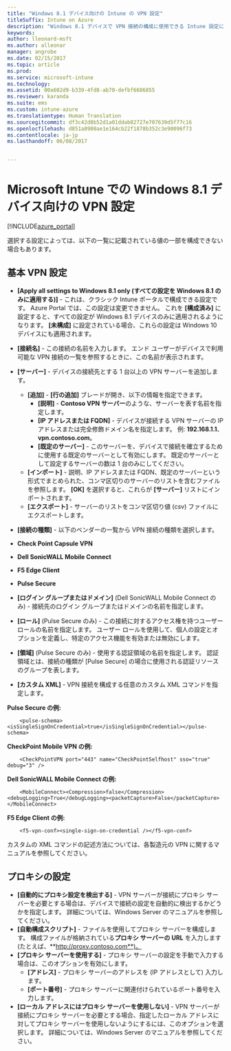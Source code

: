 ```yaml
---
title: "Windows 8.1 デバイス向けの Intune の VPN 設定"
titleSuffix: Intune on Azure
description: "Windows 8.1 デバイスで VPN 接続の構成に使用できる Intune 設定について説明します。&quot;"
keywords: 
author: lleonard-msft
ms.author: alleonar
manager: angrobe
ms.date: 02/15/2017
ms.topic: article
ms.prod: 
ms.service: microsoft-intune
ms.technology: 
ms.assetid: 00a602d9-b339-4fd8-ab70-defbf6686855
ms.reviewer: karanda
ms.suite: ems
ms.custom: intune-azure
ms.translationtype: Human Translation
ms.sourcegitcommit: df3c42d8b52d1a01ddab82727e707639d5f77c16
ms.openlocfilehash: d851a8900ae1e164cb22f1878b352c3e90096f73
ms.contentlocale: ja-jp
ms.lasthandoff: 06/08/2017


---
```


# <a name="vpn-settings-for-windows-81-devices-in-microsoft-intune"></a>Microsoft Intune での Windows 8.1 デバイス向けの VPN 設定

[!INCLUDE[azure_portal](./includes/azure_portal.md)]

選択する設定によっては、以下の一覧に記載されている値の一部を構成できない場合もあります。

## <a name="base-vpn-settings"></a>基本 VPN 設定


- **[Apply all settings to Windows 8.1 only (すべての設定を Windows 8.1 のみに適用する)]** - これは、クラシック Intune ポータルで構成できる設定です。 Azure Portal では、この設定は変更できません。 これを **[構成済み]** に設定すると、すべての設定が Windows 8.1 デバイスのみに適用されるようになります。 **[未構成]** に設定されている場合、これらの設定は Windows 10 デバイスにも適用されます。
- **[接続名]** - この接続の名前を入力します。 エンド ユーザーがデバイスで利用可能な VPN 接続の一覧を参照するときに、この名前が表示されます。
- **[サーバー]** - デバイスの接続先とする 1 台以上の VPN サーバーを追加します。
    - **[追加]** - **[行の追加]** ブレードが開き、以下の情報を指定できます。
        - **[説明]** - **Contoso VPN サーバー**のような、サーバーを表す名前を指定します。
        - **[IP アドレスまたは FQDN]** - デバイスが接続する VPN サーバーの IP アドレスまたは完全修飾ドメイン名を指定します。 例: **192.168.1.1**、**vpn.contoso.com**。
        - **[既定のサーバー]** - このサーバーを、デバイスで接続を確立するために使用する既定のサーバーとして有効にします。 既定のサーバーとして設定するサーバーの数は 1 台のみにしてください。
    - **[インポート]** - 説明、IP アドレスまたは FQDN、既定のサーバーという形式でまとめられた、コンマ区切りのサーバーのリストを含むファイルを参照します。 **[OK]** を選択すると、これらが **[サーバー]** リストにインポートされます。
    - **[エクスポート]** - サーバーのリストをコンマ区切り値 (csv) ファイルにエクスポートします。

- **[接続の種類]** - 以下のベンダーの一覧から VPN 接続の種類を選択します。
- **Check Point Capsule VPN**
- **Dell SonicWALL Mobile Connect**
- **F5 Edge Client**
- **Pulse Secure**

<!--- **Fingerprint** (Check Point Capsule VPN only) - Specify a string (for example, "Contoso Fingerprint Code") that will be used to verify that the VPN server can be trusted. A fingerprint can be sent to the client so it knows to trust any server that presents the same fingerprint when connecting. If the device doesn’t already have the fingerprint, it will prompt the user to trust the VPN server that they are connecting to while showing the fingerprint. (The user manually verifies the fingerprint and chooses **trust** to connect.) --->

- **[ログイン グループまたはドメイン]** (Dell SonicWALL Mobile Connect のみ) - 接続先のログイン グループまたはドメインの名前を指定します。

- **[ロール]** (Pulse Secure のみ) - この接続に対するアクセス権を持つユーザー ロールの名前を指定します。 ユーザー ロールを使用して、個人の設定とオプションを定義し、特定のアクセス機能を有効または無効にします。

- **[領域]** (Pulse Secure のみ) - 使用する認証領域の名前を指定します。 認証領域とは、接続の種類が [Pulse Secure] の場合に使用される認証リソースのグループを表します。


- **[カスタム XML]** - VPN 接続を構成する任意のカスタム XML コマンドを指定します。

**Pulse Secure の例:**

```
    <pulse-schema><isSingleSignOnCredential>true</isSingleSignOnCredential></pulse-schema>

```

**CheckPoint Mobile VPN の例:**
```
    <CheckPointVPN port="443" name="CheckPointSelfhost" sso="true" debug="3" />

```

**Dell SonicWALL Mobile Connect の例:**
```
    <MobileConnect><Compression>false</Compression><debugLogging>True</debugLogging><packetCapture>False</packetCapture></MobileConnect>

```

**F5 Edge Client の例:**

```
    <f5-vpn-conf><single-sign-on-credential /></f5-vpn-conf>

```

カスタムの XML コマンドの記述方法については、各製造元の VPN に関するマニュアルを参照してください。


## <a name="proxy-settings"></a>プロキシの設定

- **[自動的にプロキシ設定を検出する]** - VPN サーバーが接続にプロキシ サーバーを必要とする場合は、デバイスで接続の設定を自動的に検出するかどうかを指定します。 詳細については、Windows Server のマニュアルを参照してください。
- **[自動構成スクリプト]** - ファイルを使用してプロキシ サーバーを構成します。 構成ファイルが格納されている**プロキシ サーバーの URL** を入力します (たとえば、**http://proxy.contoso.com**)。
- **[プロキシ サーバーを使用する]** - プロキシ サーバーの設定を手動で入力する場合は、このオプションを有効にします。
    - **[アドレス]** - プロキシ サーバーのアドレスを (IP アドレスとして) 入力します。
    - **[ポート番号]** - プロキシ サーバーに関連付けられているポート番号を入力します。
- **[ローカル アドレスにはプロキシ サーバーを使用しない]** - VPN サーバーが接続にプロキシ サーバーを必要とする場合、指定したローカル アドレスに対してプロキシ サーバーを使用しないようにするには、このオプションを選択します。 詳細については、Windows Server のマニュアルを参照してください。

